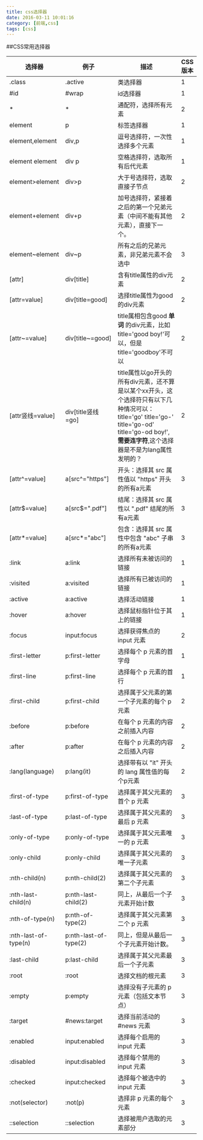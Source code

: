 ```yaml
---
title: css选择器
date: 2016-03-11 10:01:16
category: [前端,css]
tags: [css]
---
```


##CSS常用选择器

选择器|例子|描述|CSS版本
-----|---|----|---
.class|.active|类选择器|1
#id|#wrap|id选择器|1
*|*|通配符，选择所有元素|2
element|p|标签选择器|1
element,element|div,p|逗号选择符，一次性选择多个元素|1
element element|div p|空格选择符，选取所有后代元素|1
element>element|div>p|大于号选择符，选取直接子节点|2
element+element|div+p|加号选择符，紧接着之后的第一个兄弟元素（中间不能有其他元素），直接下一个。|2
element~element|div~p|所有之后的兄弟元素，非兄弟元素不会选中|3
[attr]|div[title]|含有title属性的div元素|2
[attr=value]|div[title=good]|选择title属性为good的div元素|2
[attr~=value]|div[title~=good]|title属相包含good **单词** 的div元素，比如title='good boy!'可以，但是title='goodboy'不可以|2
[attr竖线=value]|div[title竖线=go]|title属性以go开头的所有div元素，还不算是以某个xx开头，这个选择符只有以下几种情况可以：title='go' title='go-' title='go-od' title='go-od boy!',**需要连字符**,这个选择器是不是为lang属性发明的？|2
[attr^=value]|a[src^="https"]|开头：选择其 src 属性值以 "https" 开头的所有a元素|3
[attr$=value]|a[src$=".pdf"]|结尾：选择其 src 属性以 ".pdf" 结尾的所有a元素|3
[attr*=value]|a[src*="abc"]|包含：选择其 src 属性中包含 "abc" 子串的所有a元素|3
:link|a:link|选择所有未被访问的链接|1
:visited|a:visited|选择所有已被访问的链接|1
:active|a:active|选择活动链接|1
:hover|a:hover|选择鼠标指针位于其上的链接|1
:focus|input:focus|选择获得焦点的 input 元素|2
:first-letter|p:first-letter|选择每个 p 元素的首字母|1
:first-line|p:first-line|选择每个 p 元素的首行|1
:first-child|p:first-child|选择属于父元素的第一个子元素的每个 p 元素|2
:before|p:before|在每个 p 元素的内容之前插入内容|2
:after|p:after|在每个 p 元素的内容之后插入内容|2
:lang(language)|p:lang(it)|选择带有以 "it" 开头的 lang 属性值的每个p元素|2
:first-of-type|p:first-of-type|选择属于其父元素的首个 p 元素|3
:last-of-type|p:last-of-type|选择属于其父元素的最后 p 元素|3
:only-of-type|p:only-of-type|选择属于其父元素唯一的 p 元素|3
:only-child|p:only-child|选择属于其父元素的唯一子元素|3
:nth-child(n)|p:nth-child(2)|选择属于其父元素的第二个子元素|3
:nth-last-child(n)|p:nth-last-child(2)|同上，从最后一个子元素开始计数|3
:nth-of-type(n)|p:nth-of-type(2)|选择属于其父元素第二个 p 元素|3
:nth-last-of-type(n)|p:nth-last-of-type(2)|同上，但是从最后一个子元素开始计数。|3
:last-child|p:last-child|选择属于其父元素最后一个子元素|3
:root|:root|选择文档的根元素|3
:empty|p:empty|选择没有子元素的 p 元素（包括文本节点）|3
:target|#news:target|选择当前活动的 #news 元素|3
:enabled|input:enabled|选择每个启用的 input 元素|3
:disabled|input:disabled|选择每个禁用的 input 元素|3
:checked|input:checked|选择每个被选中的 input 元素|3
:not(selector)|:not(p)|选择非 p 元素的每个元素|3
::selection|::selection|选择被用户选取的元素部分|3
